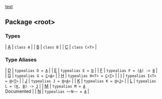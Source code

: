 [test](./index.md)

## Package &lt;root&gt;

### Types

| [A](-a/index.md) | `class A` |
| [B](-b/index.md) | `class B` |
| [C](-c/index.md) | `class C<T>` |

### Type Aliases

| [D](-d.md) | `typealias D = `[`A`](-a/index.md) |
| [E](-e.md) | `typealias E = `[`D`](-d.md) |
| [F](-f.md) | `typealias F = (`[`A`](-a/index.md)`) -> `[`B`](-b/index.md) |
| [G](-g.md) | `typealias G = `[`C`](-c/index.md)`<`[`A`](-a/index.md)`>` |
| [H](-h.md) | `typealias H<T> = `[`C`](-c/index.md)`<`[`T`](-h.md#T)`>` |
| [I](-i.md) | `typealias I<T> = `[`H`](-h.md)`<`[`T`](-i.md#T)`>` |
| [J](-j.md) | `typealias J = `[`H`](-h.md)`<`[`A`](-a/index.md)`>` |
| [K](-k.md) | `typealias K = `[`H`](-h.md)`<`[`J`](-j.md)`>` |
| [L](-l.md) | `typealias L = (`[`K`](-k.md)`, `[`B`](-b/index.md)`) -> `[`J`](-j.md) |
| [M](-m.md) | `typealias M = `[`A`](-a/index.md)<br>Documented |
| [N](-n.md) | `typealias ~~N~~ = `[`A`](-a/index.md) |

